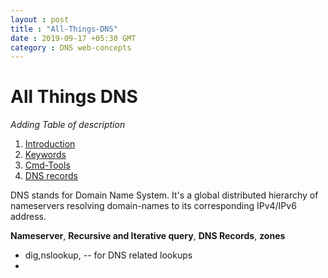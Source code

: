 ```yaml
---
layout : post
title : "All-Things-DNS"
date : 2019-09-17 +05:30 GMT
category : DNS web-concepts
---
```


# All Things DNS

*Adding Table of description*

1. [Introduction](#Intro)
2. [Keywords](#keywords)
3. [Cmd-Tools](#cmds)
4. [DNS records](#dns-records)

<a name="Intro"></a>
DNS stands for Domain Name System. It's a global distributed hierarchy of nameservers resolving domain-names to its corresponding IPv4/IPv6 address.


<a name="keywords"></a>
**Nameserver**, **Recursive and Iterative query**, **DNS Records**, **zones**

<a name="cmds"></a>
* dig,nslookup, -- for DNS related lookups
* 

